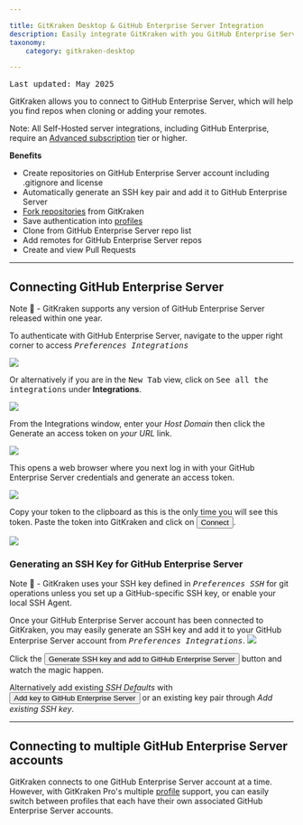 ```yaml
---

title: GitKraken Desktop & GitHub Enterprise Server Integration
description: Easily integrate GitKraken with you GitHub Enterprise Server repository. Learn how to link GitKraken and GitHub Enterprise Server by following these steps.
taxonomy:
    category: gitkraken-desktop

---
```

<kbd>Last updated: May 2025</kbd>

GitKraken allows you to connect to GitHub Enterprise Server, which will help you find repos when cloning or adding your remotes.

<div class='callout callout--warning'>
    <p>Note: All Self-Hosted server integrations, including GitHub Enterprise, require an <a href="https://www.gitkraken.com/pricing?source=help_center&product=gitkraken" target="_blank">Advanced subscription</a> tier or higher.</p>
</div>



**Benefits**

* Create repositories on GitHub Enterprise Server account including .gitignore and license
* Automatically generate an SSH key pair and add it to GitHub Enterprise Server
* [Fork repositories](/working-with-repositories/fork/) from GitKraken
* Save authentication into [profiles](/gitkraken-desktop/profiles/)
* Clone from GitHub Enterprise Server repo list
* Add remotes for GitHub Enterprise Server repos
* Create and view Pull Requests


***
## Connecting GitHub Enterprise Server

<div class='callout callout'>
    <p>Note 📝 - GitKraken supports any version of GitHub Enterprise Server released within one year.</p>
</div>

To authenticate with GitHub Enterprise Server, navigate to the upper right corner to access <kbd><i> <i class="fas fa-cog"></i> Preferences    <i class='fa fa-caret-right'></i>     Integrations</i></kbd>

<img src="/wp-content/uploads/preferences.png" srcset="/wp-content/uploads/preferences@2x.png" class="help-center-img img-bordered">

Or alternatively if you are in the <kbd>New Tab</kbd> view, click on <kbd>See all the integrations</kbd> under <strong>Integrations</strong>.

<img src="/wp-content/uploads/see-all-integrations-2025.png" srcset="/wp-content/uploads/see-all-integrations-2025@2x.png" class="help-center-img img-bordered">

From the Integrations window, enter your _Host Domain_ then click the Generate an access token on _your URL_ link.

<img src="/wp-content/uploads/gkc-github-enterprise-server-integration.png" class="help-center-img img-bordered">

This opens a web browser where you next log in with your GitHub Enterprise Server credentials and generate an access token.

<img src='/wp-content/uploads/accesstoken-github-enterprise.png' class='center img-bordered'>

Copy your token to the clipboard as this is the only time you will see this token.  Paste the token into GitKraken and click on <button class='button button--success button--ui button--nolink'>Connect</button>.

<img src="/wp-content/uploads/gkc-github-enterprise-server-integration-2.png" class="help-center-img img-bordered">

### Generating an SSH Key for GitHub Enterprise Server
<div class='callout callout'>
    <p>Note 📝 - GitKraken uses your SSH key defined in <kbd><i>Preferences  <i class='fa fa-caret-right'></i>  SSH</i></kbd> for git operations unless you set up a GitHub-specific SSH key, or enable your local SSH Agent.</p>
</div>
Once your GitHub Enterprise Server account has been connected to GitKraken, you may easily generate an SSH key and add it to your GitHub Enterprise Server account from <kbd><i>Preferences    <i class='fa fa-caret-right'></i>     Integrations</i></kbd>.

<img src='/wp-content/uploads/gkc-github-enterprise-server-add-key.png' class="help-center-img img-bordered">

Click the <button class='button button--success button--ui button--nolink'>Generate SSH key and add to GitHub Enterprise Server</button> button and watch the magic happen.

Alternatively add existing  _SSH Defaults_ with <button class='button button--uiorange button--ui button--nolink'>Add key to GitHub Enterprise Server</button> or an existing key pair through _Add existing SSH key_.

***

## Connecting to multiple GitHub Enterprise Server accounts

GitKraken connects to one GitHub Enterprise Server account at a time. However, with GitKraken Pro's multiple <a href="/start-here/profiles">profile</a> support, you can easily switch between profiles that each have their own associated GitHub Enterprise Server accounts.
